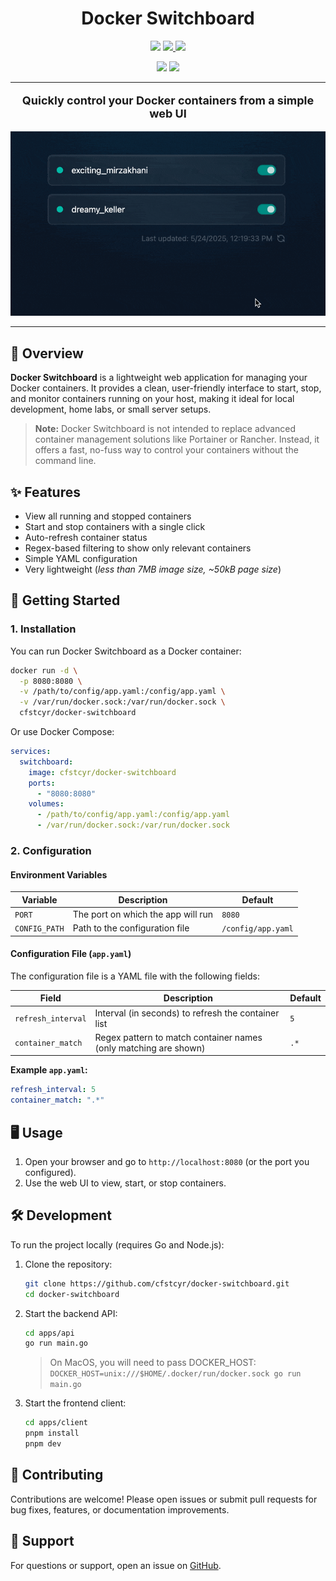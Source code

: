 <h1 style="border: none;" align="center">Docker Switchboard</h1>

<p align="center">
    <a href="https://github.com/cfstcyr/docker-switchboard/releases" alt="Github Release"><img src="https://img.shields.io/github/v/release/cfstcyr/docker-switchboard?logo=github" /></a>
    <a href="https://hub.docker.com/r/cfstcyr/docker-switchboard">
        <img src="https://img.shields.io/docker/v/cfstcyr/docker-switchboard?logo=docker" />
    </a>
    <a href="https://hub.docker.com/r/cfstcyr/docker-switchboard">
        <img src="https://img.shields.io/docker/image-size/cfstcyr/docker-switchboard?logo=docker" />
    </a>
</p>

<p align="center">
    <img src="https://img.shields.io/github/last-commit/cfstcyr/docker-switchboard">
    <img src="https://img.shields.io/github/commit-activity/m/cfstcyr/docker-switchboard.svg">
</p>

<hr>

<p style="font-size: 18px;" align="center"><b>Quickly control your Docker containers from a simple web UI</b></p>

<p align="center">
    <img src="./assets/preview.gif" alt="Docker Switchboard Screenshot" width="600" />
</p>

---

## 📖 Overview

**Docker Switchboard** is a lightweight web application for managing your Docker containers. It provides a clean, user-friendly interface to start, stop, and monitor containers running on your host, making it ideal for local development, home labs, or small server setups.

> **Note:** Docker Switchboard is not intended to replace advanced container management solutions like Portainer or Rancher. Instead, it offers a fast, no-fuss way to control your containers without the command line.

## ✨ Features

- View all running and stopped containers
- Start and stop containers with a single click
- Auto-refresh container status
- Regex-based filtering to show only relevant containers
- Simple YAML configuration
- Very lightweight (*less than 7MB image size, ~50kB page size*)

## 🚀 Getting Started

### 1. Installation

You can run Docker Switchboard as a Docker container:

```sh
docker run -d \
  -p 8080:8080 \
  -v /path/to/config/app.yaml:/config/app.yaml \
  -v /var/run/docker.sock:/var/run/docker.sock \
  cfstcyr/docker-switchboard
```

Or use Docker Compose:

```yaml
services:
  switchboard:
    image: cfstcyr/docker-switchboard
    ports:
      - "8080:8080"
    volumes:
      - /path/to/config/app.yaml:/config/app.yaml
      - /var/run/docker.sock:/var/run/docker.sock
```

### 2. Configuration

#### Environment Variables

| Variable        | Description                                 | Default                |
|----------------|---------------------------------------------|------------------------|
| `PORT`         | The port on which the app will run           | `8080`                 |
| `CONFIG_PATH`  | Path to the configuration file               | `/config/app.yaml`     |

#### Configuration File (`app.yaml`)

The configuration file is a YAML file with the following fields:

| Field              | Description                                                        | Default |
|--------------------|--------------------------------------------------------------------|---------|
| `refresh_interval` | Interval (in seconds) to refresh the container list                | `5`     |
| `container_match`  | Regex pattern to match container names (only matching are shown)    | `.*`    |

**Example `app.yaml`:**

```yaml
refresh_interval: 5
container_match: ".*"
```

## 🖥️ Usage

1. Open your browser and go to `http://localhost:8080` (or the port you configured).
2. Use the web UI to view, start, or stop containers.

## 🛠️ Development

To run the project locally (requires Go and Node.js):

1. Clone the repository:
   ```sh
   git clone https://github.com/cfstcyr/docker-switchboard.git
   cd docker-switchboard
   ```
2. Start the backend API:
   ```sh
   cd apps/api
   go run main.go
   ```

   > On MacOS, you will need to pass DOCKER_HOST: `DOCKER_HOST=unix:///$HOME/.docker/run/docker.sock go run main.go`

3. Start the frontend client:
   ```sh
   cd apps/client
   pnpm install
   pnpm dev
   ```

## 🤝 Contributing

Contributions are welcome! Please open issues or submit pull requests for bug fixes, features, or documentation improvements.

## 🙋 Support

For questions or support, open an issue on [GitHub](https://github.com/cfstcyr/docker-switchboard/issues).
